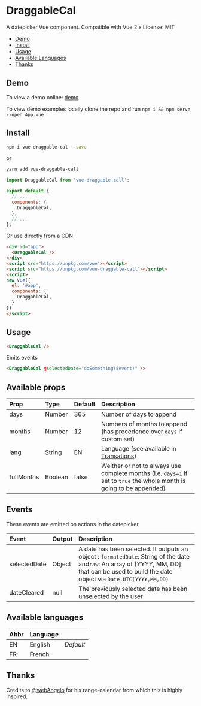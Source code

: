 # DraggableCal

A datepicker Vue component. Compatible with Vue 2.x
License: MIT

- [Demo](#demo)
- [Install](#install)
- [Usage](#usage)
- [Available Languages](#available-languages)
- [Thanks](#thanks)

## Demo

To view a demo online: [demo](https://liloow.github.io/vue-draggableCal/dist/demo)

To view demo examples locally clone the repo and run `npm i && npm serve --open App.vue`

## Install

```bash
npm i vue-draggable-cal --save
```

or

```bash
yarn add vue-draggable-call
```

```javascript
import DraggableCal from 'vue-draggable-call';

export default {
  // ...
  components: {
    DraggableCal,
  },
  // ...
};
```

Or use directly from a CDN

```html
<div id="app">
  <DraggableCal />
</div>
<script src="https://unpkg.com/vue"></script>
<script src="https://unpkg.com/vue-draggable-call"></script>
<script>
new Vue({
  el: '#app',
  components: {
    DraggableCal,
  }
})
</script>
```

## Usage

```html
<DraggableCal />
```

Emits events

```html
<DraggableCal @selectedDate="doSomething($event)" />
```

## Available props

| Prop       | Type    | Default | Description                                                                                                           |
| :--------- | :------ | :------ | :-------------------------------------------------------------------------------------------------------------------- |
| days       | Number  | 365     | Number of days to append                                                                                              |
| months     | Number  | 12      | Numbers of months to append (has precedence over `days` if custom set)                                                |
| lang       | String  | EN      | Language (see available in [Transations](#Translation))                                                               |  |
| fullMonths | Boolean | false   | Weither or not to always use complete months (i.e. `days=1` if set to `true` the whole month is going to be appended) |

## Events

These events are emitted on actions in the datepicker

| Event        | Output | Description                                                                                                                                                                                   |
| :----------- | :----- | :-------------------------------------------------------------------------------------------------------------------------------------------------------------------------------------------- |
| selectedDate | Object | A date has been selected. It outputs an object : `formatedDate`: String of the date and`raw`: An array of [YYYY, MM, DD] that can be used to build the date object via `Date.UTC(YYYY,MM,DD)` |
| dateCleared  | null   | The previously selected date has been unselected by the user                                                                                                                                  |

## Available languages

| Abbr | Language |           |
| ---- | -------- | --------- |
| EN   | English  | _Default_ |
| FR   | French   |           |

## Thanks

Credits to [@webAngelo](https://github.com/webangelo) for his range-calendar from which this is highly inspired.
